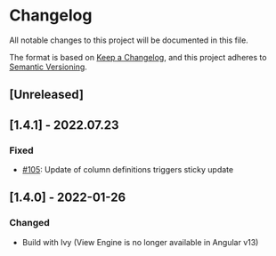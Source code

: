 # Changelog

All notable changes to this project will be documented in this file.

The format is based on [Keep a Changelog](https://keepachangelog.com/en/1.0.0/),
and this project adheres to [Semantic Versioning](https://semver.org/spec/v2.0.0.html).

## [Unreleased]

## [1.4.1] - 2022.07.23

### Fixed

- [#105](https://github.com/diprokon/ng-table-virtual-scroll/issues/105): Update of column definitions triggers sticky update

## [1.4.0] - 2022-01-26

### Changed

- Build with Ivy (View Engine is no longer available in Angular v13)
